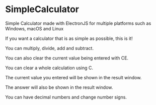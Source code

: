 # SimpleCalculator
Simple Calculator made with ElectronJS for multiple platforms such as Windows, macOS and Linux

If you want a calculator that is as simple as possible, this is it!

You can multiply, divide, add and subtract.

You can also clear the current value being entered with CE.

You can clear a whole calculation using C.

The current value you entered will be shown in the result window.

The answer will also be shown in the result window.

You can have decimal numbers and change number signs.

